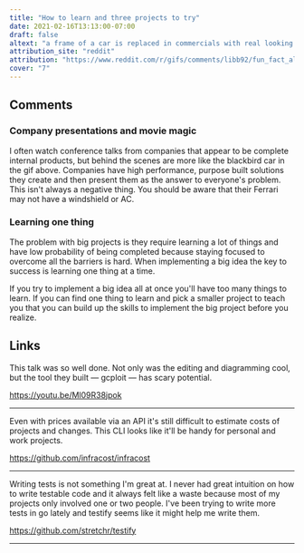 ```yaml
---
title: "How to learn and three projects to try"
date: 2021-02-16T13:13:00-07:00
draft: false
altext: "a frame of a car is replaced in commercials with real looking production cars"
attribution_site: "reddit"
attribution: "https://www.reddit.com/r/gifs/comments/libb92/fun_fact_almost_all_car_commercials_are_done_with/"
cover: "7"
---
```


## Comments

### Company presentations and movie magic

I often watch conference talks from companies that appear to be complete internal products, but behind the scenes are more like the blackbird car in the gif above.
Companies have high performance, purpose built solutions they create and then present them as the answer to everyone's problem.
This isn't always a negative thing.
You should be aware that their Ferrari may not have a windshield or AC.

### Learning one thing

The problem with big projects is they require learning a lot of things and have low probability of being completed because staying focused to overcome all the barriers is hard.
When implementing a big idea the key to success is learning one thing at a time.

If you try to implement a big idea all at once you'll have too many things to learn.
If you can find one thing to learn and pick a smaller project to teach you that you can build up the skills to implement the big project before you realize.

## Links

This talk was so well done.
Not only was the editing and diagramming cool, but the tool they built — gcploit — has scary potential.

https://youtu.be/Ml09R38jpok

---

Even with prices available via an API it's still difficult to estimate costs of projects and changes.
This CLI looks like it'll be handy for personal and work projects.

https://github.com/infracost/infracost

---

Writing tests is not something I'm great at.
I never had great intuition on how to write testable code and it always felt like a waste because most of my projects only involved one or two people.
I've been trying to write more tests in go lately and testify seems like it might help me write them.

https://github.com/stretchr/testify

---